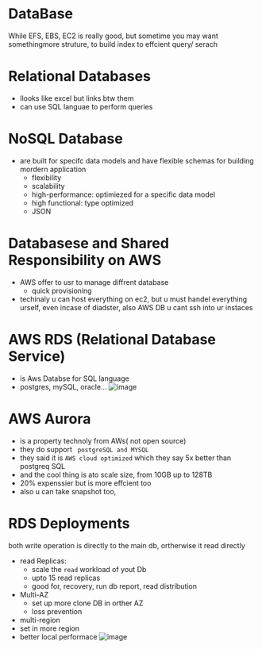 # DataBase
While EFS, EBS, EC2 is really good, but sometime you may want somethingmore struture, to build index to effcient query/ serach


# Relational Databases
 - llooks like excel but links btw them
 - can use SQL languae to perform queries
# NoSQL Database
 - are built for specifc data models and have flexible schemas for building mordern application
     - flexibility
     - scalability
     - high-performance: optimiezed for a specific data model
     - high functional: type optimized
     - JSON

# Databasese and Shared Responsibility on AWS
- AWS offer to usr to manage diffrent database
    - quick provisioning
- techinaly u can host everything on ec2, but u must handel everything urself, even incase of diadster, also AWS DB u cant ssh into ur instaces

# AWS RDS (Relational Database Service)
 - is Aws Databse for SQL language
 - postgres, mySQL, oracle...
![image](https://github.com/NghiaDangTran/AWS-Certified-Cloud-Practitioner-CLF-C01/assets/33323750/82ed5346-44ad-4cc4-9460-7fd67d32deeb)
# AWS Aurora
 -  is a property technoly from AWs( not open source)
 -  they do support ` postgreSQL and MYSQL`
 -  they said it is `AWS cloud optimized` which they say 5x better than postgreq SQL
 -  and the cool thing is ato scale size, from 10GB up to 128TB
 -  20% expenssier but is more effcient too
 -  also u can take snapshot too,
# RDS Deployments
both write operation is directly to the main db, ortherwise it read directly
 - read Replicas:
   - scale the `read` workload of yout Db
   - upto 15 read replicas
   - good for, recovery, run db report, read distribution
 - Multi-AZ
   - set up more clone DB in orther AZ
   - loss prevention
 - multi-region
  - set in more region
  - better local performace
![image](https://github.com/NghiaDangTran/AWS-Certified-Cloud-Practitioner-CLF-C01/assets/33323750/4eea98fe-b0c0-47be-86c8-56cbed0fb795)

